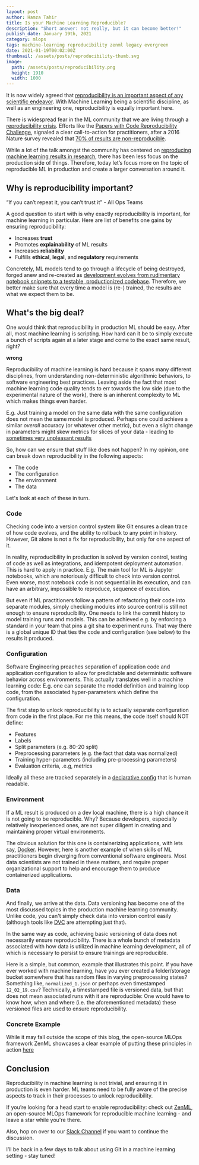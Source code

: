 ```yaml
---
layout: post
author: Hamza Tahir
title: Is your Machine Learning Reproducible?
description: "Short answer: not really, but it can become better!"
publish_date: January 19th, 2021
category: mlops
tags: machine-learning reproducibility zenml legacy evergreen
date: 2021-01-19T00:02:00Z
thumbnail: /assets/posts/reproducibility-thumb.svg
image:
  path: /assets/posts/reproducibility.png
  height: 1910
  width: 1000
---
```


It is now widely agreed that
[reproducibility is an important aspect of any scientific endeavor](https://blog.ml.cmu.edu/2020/08/31/5-reproducibility/).
With Machine Learning being a scientific discipline, as well as an engineering
one, reproducibility is equally important here.

There is widespread fear in the ML community that we are living through a
[reproducibility crisis](https://www.wired.com/story/artificial-intelligence-confronts-reproducibility-crisis).
Efforts like the
[Papers with Code Reproducibility Challenge](https://paperswithcode.com/rc2020),
signaled a clear call-to-action for practitioners, after a 2016 Nature survey
revealed that
[70% of results are non-reproducible](https://www.nature.com/news/1-500-scientists-lift-the-lid-on-reproducibility-1.19970).

While a lot of the talk amongst the community has centered on
[reproducing machine learning results in research](https://www.sciencedirect.com/science/article/pii/S2666389920300933),
there has been less focus on the production side of things. Therefore, today
let’s focus more on the topic of reproducible ML in production and create a
larger conversation around it.

## Why is reproducibility important?

<div class="text-center py-3 blockquote">
  “If you can’t repeat it, you can’t trust it” - All Ops Teams
</div>

A good question to start with is why exactly reproducibility is important, for
machine learning in particular. Here are list of benefits one gains by ensuring
reproducibility:

- Increases **trust**
- Promotes **explainability** of ML results
- Increases **reliability**
- Fulfills **ethical**, **legal**, and **regulatory** requirements

Concretely, ML models tend to go through a lifecycle of being destroyed, forged
anew and re-created as
[development evolves from rudimentary notebook snippets to a testable, productionized codebase](https://blog.zenml.io/technical_debt/).
Therefore, we better make sure that every time a model is (re-) trained, the
results are what we expect them to be.

## What's the big deal?

One would think that reproducibility in production ML should be easy. After all,
most machine learning is scripting. How hard can it be to simply execute a bunch
of scripts again at a later stage and come to the exact same result, right?

**wrong**

Reproducibility of machine learning is hard because it spans many different
disciplines, from understanding non-deterministic algorithmic behaviors, to
software engineering best practices. Leaving aside the fact that most machine
learning code quality tends to err towards the low side (due to the experimental
nature of the work), there is an inherent complexity to ML which makes things
even harder.

E.g. Just training a model on the same data with the same configuration does not
mean the same model is produced. Perhaps one could achieve a similar _overall_
accuracy (or whatever other metric), but even a slight change in parameters
might skew metrics for slices of your data - leading to
[sometimes very unpleasant results](https://www.theverge.com/2018/1/12/16882408/google-racist-gorillas-photo-recognition-algorithm-ai)

So, how can we ensure that stuff like does not happen? In my opinion, one can
break down reproducibility in the following aspects:

- The code
- The configuration
- The environment
- The data

Let's look at each of these in turn.

### Code

Checking code into a version control system like Git ensures a clean trace of
how code evolves, and the ability to rollback to any point in history. However,
Git alone is not a fix for reproducibility, but only for one aspect of it.

In reality, reproducibility in production is solved by version control, testing
of code as well as integrations, and idempotent deployment automation. This is
hard to apply in practice. E.g. The main tool for ML is Jupyter notebooks, which
are notoriously difficult to check into version control. Even worse, most
notebook code is not sequential in its execution, and can have an arbitrary,
impossible to reproduce, sequence of execution.

But even if ML practitioners follow a pattern of refactoring their code into
separate modules, simply checking modules into source control is still not
enough to ensure reproducibility. One needs to link the commit history to model
training runs and models. This can be achieved e.g. by enforcing a standard in
your team that pins a git sha to experiment runs. That way there is a global
unique ID that ties the code and configuration (see below) to the results it
produced.

### Configuration

Software Engineering preaches separation of application code and application
configuration to allow for predictable and deterministic software behavior
across environments. This actually translates well in a machine learning code:
E.g. one can separate the model definition and training loop code, from the
associated hyper-parameters which define the configuration.

The first step to unlock reproducibility is to actually separate configuration
from code in the first place. For me this means, the code itself should NOT
define:

- Features
- Labels
- Split parameters (e.g. 80-20 split)
- Preprocessing parameters (e.g. the fact that data was normalized)
- Training hyper-parameters (including pre-processing parameters)
- Evaluation criteria, .e.g, metrics

Ideally all these are tracked separately in a
[declarative config](https://blog.zenml.io/declarative_configs_for_mlops/) that
is human readable.

### Environment

If a ML result is produced on a dev local machine, there is a high chance it is
not going to be reproducible. Why? Because developers, especially relatively
inexperienced ones, are not super diligent in creating and maintaining proper
virtual environments.

The obvious solution for this one is containerizing applications, with lets say,
[Docker](https://docker.com/). However, here is another example of when skills
of ML practitioners begin diverging from conventional software engineers. Most
data scientists are not trained in these matters, and require proper
organizational support to help and encourage them to produce containerized
applications.

### Data

And finally, we arrive at the data. Data versioning has become one of the most
discussed topics in the production machine learning community. Unlike code, you
can't simply check data into version control easily (although tools like
[DVC](https://dvc.org) are attempting just that).

In the same way as code, achieving basic versioning of data does not necessarily
ensure reproducibility. There is a whole bunch of metadata associated with how
data is utilized in machine learning development, all of which is necessary to
persist to ensure trainings are reproducible.

Here is a simple, but common, example that illustrates this point. If you have
ever worked with machine learning, have you ever created a folder/storage bucket
somewhere that has random files in varying preprocessing states? Something like,
`normalized_1.json` or perhaps even timestamped `12_02_19.csv`? Technically, a
timestamped file is versioned data, but that does not mean associated runs with
it are reproducible: One would have to know how, when and where (i.e. the
aforementioned metadata) these versioned files are used to ensure
reproducibility.

### Concrete Example

While it may fall outside the scope of this blog, the open-source MLOps
framework ZenML showcases a clear example of putting these principles in action
[here](https://docs.zenml.io/benefits/ensuring-ml-reproducibility.html)

## Conclusion

Reproducibility in machine learning is not trivial, and ensuring it in
production is even harder. ML teams need to be fully aware of the precise
aspects to track in their processes to unlock reproducibility.

If you’re looking for a head start to enable reproducibility: check out
[ZenML](https://github.com/zenml-io/zenml), an open-source MLOps framework for
reproducible machine learning - and leave a star while you're there.

Also, hop on over to our [Slack Channel](https://zenml.io/slack-invite) if you
want to continue the discussion.

I’ll be back in a few days to talk about using Git in a machine learning
setting - stay tuned!
